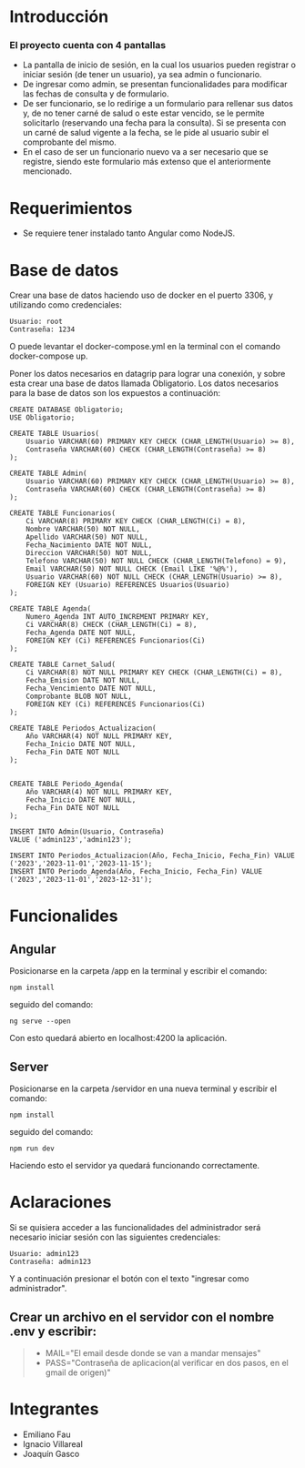 # Introducción
### El proyecto cuenta con 4 pantallas
- La pantalla de inicio de sesión, en la cual los usuarios pueden registrar o iniciar sesión (de tener un usuario), ya sea admin o funcionario.
- De ingresar como admin, se presentan funcionalidades para modificar las fechas de consulta y de formulario.
- De ser funcionario, se lo redirige a un formulario para rellenar sus datos y, de no tener carné de salud o este estar vencido,
se le permite solicitarlo (reservando una fecha para la consulta). Si se presenta con un carné de salud vigente a la fecha, se le pide al usuario subir el comprobante del mismo.
- En el caso de ser un funcionario nuevo va a ser necesario que se registre, siendo este formulario más extenso que el anteriormente mencionado.

  
# Requerimientos
- Se requiere tener instalado tanto Angular como NodeJS.

# Base de datos
Crear una base de datos haciendo uso de docker en el puerto 3306, y utilizando como credenciales:
```
Usuario: root
Contraseña: 1234
```
O puede levantar el docker-compose.yml en la terminal con el comando docker-compose up.

Poner los datos necesarios en datagrip para lograr una conexión, y sobre esta crear una base de datos llamada Obligatorio.
Los datos necesarios para la base de datos son los expuestos a continuación:

```
CREATE DATABASE Obligatorio;
USE Obligatorio;

CREATE TABLE Usuarios(
    Usuario VARCHAR(60) PRIMARY KEY CHECK (CHAR_LENGTH(Usuario) >= 8),
    Contraseña VARCHAR(60) CHECK (CHAR_LENGTH(Contraseña) >= 8)
);

CREATE TABLE Admin(
    Usuario VARCHAR(60) PRIMARY KEY CHECK (CHAR_LENGTH(Usuario) >= 8),
    Contraseña VARCHAR(60) CHECK (CHAR_LENGTH(Contraseña) >= 8)
);

CREATE TABLE Funcionarios(
    Ci VARCHAR(8) PRIMARY KEY CHECK (CHAR_LENGTH(Ci) = 8),
    Nombre VARCHAR(50) NOT NULL,
    Apellido VARCHAR(50) NOT NULL,
    Fecha_Nacimiento DATE NOT NULL,
    Direccion VARCHAR(50) NOT NULL,
    Telefono VARCHAR(50) NOT NULL CHECK (CHAR_LENGTH(Telefono) = 9),
    Email VARCHAR(50) NOT NULL CHECK (Email LIKE '%@%'),
    Usuario VARCHAR(60) NOT NULL CHECK (CHAR_LENGTH(Usuario) >= 8),
    FOREIGN KEY (Usuario) REFERENCES Usuarios(Usuario)
);

CREATE TABLE Agenda(
    Numero_Agenda INT AUTO_INCREMENT PRIMARY KEY,
    Ci VARCHAR(8) CHECK (CHAR_LENGTH(Ci) = 8),
    Fecha_Agenda DATE NOT NULL,
    FOREIGN KEY (Ci) REFERENCES Funcionarios(Ci)
);

CREATE TABLE Carnet_Salud(
    Ci VARCHAR(8) NOT NULL PRIMARY KEY CHECK (CHAR_LENGTH(Ci) = 8),
    Fecha_Emision DATE NOT NULL,
    Fecha_Vencimiento DATE NOT NULL,
    Comprobante BLOB NOT NULL,
    FOREIGN KEY (Ci) REFERENCES Funcionarios(Ci)
);

CREATE TABLE Periodos_Actualizacion(
    Año VARCHAR(4) NOT NULL PRIMARY KEY,
    Fecha_Inicio DATE NOT NULL,
    Fecha_Fin DATE NOT NULL
);


CREATE TABLE Periodo_Agenda(
    Año VARCHAR(4) NOT NULL PRIMARY KEY,
    Fecha_Inicio DATE NOT NULL,
    Fecha_Fin DATE NOT NULL
);

INSERT INTO Admin(Usuario, Contraseña)
VALUE ('admin123','admin123');

INSERT INTO Periodos_Actualizacion(Año, Fecha_Inicio, Fecha_Fin) VALUE ('2023','2023-11-01','2023-11-15');
INSERT INTO Periodo_Agenda(Año, Fecha_Inicio, Fecha_Fin) VALUE ('2023','2023-11-01','2023-12-31');
```

# Funcionalides
## Angular
Posicionarse en la carpeta /app en la terminal y escribir el comando:
```
npm install
```
seguido del comando:
```
ng serve --open
```
Con esto quedará abierto en localhost:4200 la aplicación.

## Server 
Posicionarse en la carpeta /servidor en una nueva terminal y escribir el comando:
```
npm install
```
seguido del comando:
```
npm run dev
```
Haciendo esto el servidor ya quedará funcionando correctamente.

# Aclaraciones
Si se quisiera acceder a las funcionalidades del administrador será necesario iniciar sesión con las siguientes credenciales:
```
Usuario: admin123
Contraseña: admin123
```
Y a continuación presionar el botón con el texto "ingresar como administrador".

## Crear un archivo en el servidor con el nombre .env y escribir:
>- MAIL="El email desde donde se van a mandar mensajes"
>- PASS="Contraseña de aplicacion(al verificar en dos pasos, en el gmail de origen)"

# Integrantes
- Emiliano Fau
- Ignacio Villareal
- Joaquín Gasco
